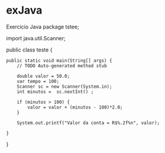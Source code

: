# exJava
Exercicio Java
package tstee;

import java.util.Scanner;

public class teste {

	public static void main(String[] args) {
		// TODO Auto-generated method stub
		 
		double valor = 50.0;
		var tempo = 100; 
		Scanner sc = new Scanner(System.in);
		int minutos =  sc.nextInt() ;
		
		if (minutos > 100) {
			valor = valor + (minutos - 100)*2.0;
		}
		
		System.out.printf("Valor da conta = R$%.2f%n", valor);
		
	}

}
